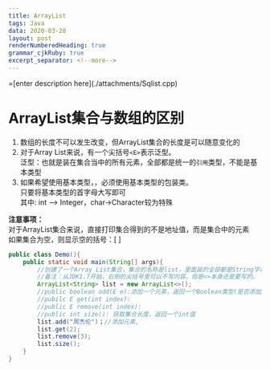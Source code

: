 ```yaml
---
title: ArrayList
tags: Java
data: 2020-03-28
layout: post
renderNumberedHeading: true
grammar_cjkRuby: true
excerpt_separator: <!--more-->
---
```

<p align="center"></p>
<!--more-->
=[enter description here](./attachments/Sqlist.cpp)

# ArrayList集合与数组的区别
1.  数组的长度不可以发生改变，但ArrayList集合的长度是可以随意变化的    
2.  对于Array List来说，有一个尖括号`<E>`表示泛型。   
		泛型：也就是装在集合当中的所有元素，全部都是统一的`引用`类型，不能是基本类型 
3. 如果希望使用基本类型，，必须使用基本类型的包装类。    
    只要将基本类型的首字母大写即可    
	其中: int --> Integer，char->Character较为特殊      
	

**注意事项：**     
	对于ArrayList集合来说，直接打印集合得到的不是地址值，而是集合中的元素     
	如果集合为空，则显示空的括号：[ ]
```java
public class Demo(){
	public static void main(String[] args){
		//创建了一个Array List集合，集合的名称是list，里面装的全部都是String字符串类型的数据
		//备注：从JDK1.7开始，右侧的尖括号里可以不写内容，但是<>本身还是要写的。
		ArrayList<String> list = new ArrayList<>();
		//public boolean add(E e):添加一个元素，返回一个Boolean类型(是否添加成功)
		//pubilc E get(int index):
		//public E remove(int index):
		//public int size(): 获取集合长度，返回一个int值
		list.add("周杰伦")；//添加元素,
		list.get(2);
		list.remove(3);
		list.size();
	}
}
```